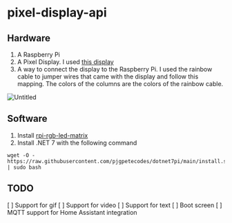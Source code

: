 # pixel-display-api

## Hardware
1. A Raspberry Pi
2. A Pixel Display. I used [this display](https://www.amazon.nl/dp/B0B3GQD3JM?ref=ppx_yo2ov_dt_b_product_details&th=1)
3. A way to connect the display to the Raspberry Pi. I used the rainbow cable to jumper wires that came with the display and follow this mapping.
The colors of the columns are the colors of the rainbow cable.

![Untitled](https://user-images.githubusercontent.com/10223677/234552571-4b43de64-0d37-49ad-addc-ccd331c9f193.png)

## Software
1. Install [rpi-rgb-led-matrix](https://github.com/hzeller/rpi-rgb-led-matrix/tree/master)
2. Install .NET 7 with the following command
```
wget -O - https://raw.githubusercontent.com/pjgpetecodes/dotnet7pi/main/install.sh | sudo bash
```


## TODO
[ ] Support for gif
[ ] Support for video
[ ] Support for text
[ ] Boot screen
[ ] MQTT support for Home Assistant integration
